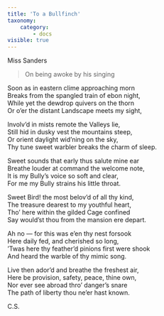 ```yaml
---
title: 'To a Bullfinch'
taxonomy:
    category:
        - docs
visible: true
---
```


<div class="author">Miss Sanders</div>

> On being awoke by his singing  
  
Soon as in eastern clime approaching morn  
Breaks from the spangled train of ebon night,  
While yet the dewdrop quivers on the thorn  
Or o’er the distant Landscape meets my sight,  
  
Involv’d in mists remote the Valleys lie,  
Still hid in dusky vest the mountains steep,  
Or orient daylight wid’ning on the sky,  
Thy tune sweet warbler breaks the charm of sleep.  
  
Sweet sounds that early thus salute mine ear  
Breathe louder at command the welcome note,  
It is my Bully’s voice so soft and clear,  
For me my Bully strains his little throat.  
  
Sweet Bird! the most belov’d of all thy kind,  
The treasure dearest to my youthful heart,  
Tho’ here within the gilded Cage confined  
Say would’st thou from the mansion ere depart.  
  
Ah no — for this was e’en thy nest forsook  
Here daily fed, and cherished so long,  
’Twas here thy feather’d pinions first were shook  
And heard the warble of thy mimic song.  
  
Live then ador’d and breathe the freshest air,  
Here be provision, safety, peace, thine own,  
Nor ever see abroad thro’ danger’s snare  
The path of liberty thou ne’er hast known.  
  
C.S.